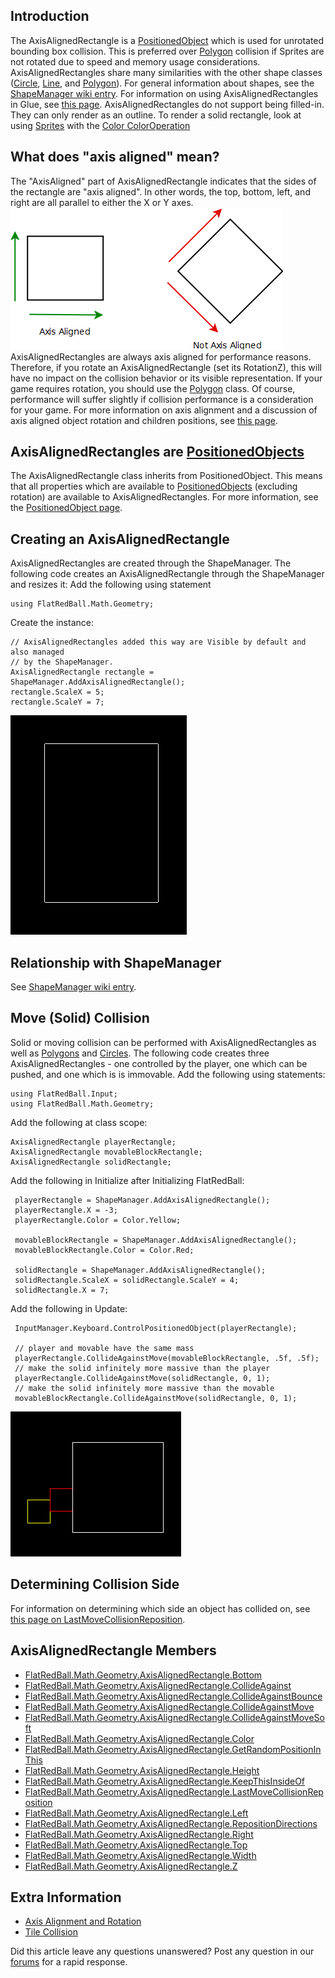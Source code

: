 ## Introduction

The AxisAlignedRectangle is a [PositionedObject](/frb/docs/index.php?title=FlatRedBall.PositionedObject.md "FlatRedBall.PositionedObject") which is used for unrotated bounding box collision. This is preferred over [Polygon](/frb/docs/index.php?title=FlatRedBall.Math.Geometry.Polygon.md "FlatRedBall.Math.Geometry.Polygon") collision if Sprites are not rotated due to speed and memory usage considerations. AxisAlignedRectangles share many similarities with the other shape classes ([Circle](/frb/docs/index.php?title=FlatRedBall.Math.Geometry.Circle.md "FlatRedBall.Math.Geometry.Circle"), [Line](/frb/docs/index.php?title=FlatRedBall.Math.Geometry.Line.md "FlatRedBall.Math.Geometry.Line"), and [Polygon](/frb/docs/index.php?title=FlatRedBall.Math.Geometry.Polygon.md "FlatRedBall.Math.Geometry.Polygon")). For general information about shapes, see the [ShapeManager wiki entry](/frb/docs/index.php?title=FlatRedBall.Math.Geometry.ShapeManager.md "FlatRedBall.Math.Geometry.ShapeManager"). For information on using AxisAlignedRectangles in Glue, see [this page](/frb/docs/index.php?title=Objects:AxisAlignedRectangle&action=edit&redlink=1.md "Objects:AxisAlignedRectangle (page does not exist)"). AxisAlignedRectangles do not support being filled-in. They can only render as an outline. To render a solid rectangle, look at using [Sprites](/frb/docs/index.php?title=FlatRedBall.Sprite.md "FlatRedBall.Sprite") with the [Color ColorOperation](/frb/docs/index.php?title=FlatRedBall.Graphics.ColorOperation.Color.md "FlatRedBall.Graphics.ColorOperation.Color")

## What does "axis aligned" mean?

The "AxisAligned" part of AxisAlignedRectangle indicates that the sides of the rectangle are "axis aligned". In other words, the top, bottom, left, and right are all parallel to either the X or Y axes. ![AxisAligned.png](/media/migrated_media-AxisAligned.png) AxisAlignedRectangles are always axis aligned for performance reasons. Therefore, if you rotate an AxisAlignedRectangle (set its RotationZ), this will have no impact on the collision behavior or its visible representation. If your game requires rotation, you should use the [Polygon](/frb/docs/index.php?title=FlatRedBall.Math.Geometry.Polygon.md "FlatRedBall.Math.Geometry.Polygon") class. Of course, performance will suffer slightly if collision performance is a consideration for your game. For more information on axis alignment and a discussion of axis aligned object rotation and children positions, see [this page](/frb/docs/index.php?title=FlatRedBall.Math.Geometry.AxisAlignedRectangle:Axis_Alignment_and_Rotation.md "FlatRedBall.Math.Geometry.AxisAlignedRectangle:Axis Alignment and Rotation").

## AxisAlignedRectangles are [PositionedObjects](/frb/docs/index.php?title=FlatRedBall.PositionedObject.md "FlatRedBall.PositionedObject")

The AxisAlignedRectangle class inherits from PositionedObject. This means that all properties which are available to [PositionedObjects](/frb/docs/index.php?title=FlatRedBall.PositionedObject.md "FlatRedBall.PositionedObject") (excluding rotation) are available to AxisAlignedRectangles. For more information, see the [PositionedObject page](/frb/docs/index.php?title=FlatRedBall.PositionedObject.md "FlatRedBall.PositionedObject").

## Creating an AxisAlignedRectangle

AxisAlignedRectangles are created through the ShapeManager. The following code creates an AxisAlignedRectangle through the ShapeManager and resizes it: Add the following using statement

    using FlatRedBall.Math.Geometry;

Create the instance:

    // AxisAlignedRectangles added this way are Visible by default and also managed
    // by the ShapeManager.
    AxisAlignedRectangle rectangle = ShapeManager.AddAxisAlignedRectangle();
    rectangle.ScaleX = 5;
    rectangle.ScaleY = 7;

![SimpleRectangle.png](/media/migrated_media-SimpleRectangle.png)

## Relationship with ShapeManager

See [ShapeManager wiki entry](/frb/docs/index.php?title=FlatRedBall.Math.Geometry.ShapeManager.md "FlatRedBall.Math.Geometry.ShapeManager").

## Move (Solid) Collision

Solid or moving collision can be performed with AxisAlignedRectangles as well as [Polygons](/frb/docs/index.php?title=FlatRedBall.Math.Geometry.Polygon.md "FlatRedBall.Math.Geometry.Polygon") and [Circles](/frb/docs/index.php?title=FlatRedBall.Math.Geometry.Circle.md "FlatRedBall.Math.Geometry.Circle"). The following code creates three AxisAlignedRectangles - one controlled by the player, one which can be pushed, and one which is is immovable. Add the following using statements:

    using FlatRedBall.Input;
    using FlatRedBall.Math.Geometry;

Add the following at class scope:

    AxisAlignedRectangle playerRectangle;
    AxisAlignedRectangle movableBlockRectangle;
    AxisAlignedRectangle solidRectangle;

Add the following in Initialize after Initializing FlatRedBall:

     playerRectangle = ShapeManager.AddAxisAlignedRectangle();
     playerRectangle.X = -3;
     playerRectangle.Color = Color.Yellow;

     movableBlockRectangle = ShapeManager.AddAxisAlignedRectangle();
     movableBlockRectangle.Color = Color.Red;

     solidRectangle = ShapeManager.AddAxisAlignedRectangle();
     solidRectangle.ScaleX = solidRectangle.ScaleY = 4;
     solidRectangle.X = 7;

Add the following in Update:

     InputManager.Keyboard.ControlPositionedObject(playerRectangle);

     // player and movable have the same mass
     playerRectangle.CollideAgainstMove(movableBlockRectangle, .5f, .5f);
     // make the solid infinitely more massive than the player
     playerRectangle.CollideAgainstMove(solidRectangle, 0, 1);
     // make the solid infinitely more massive than the movable
     movableBlockRectangle.CollideAgainstMove(solidRectangle, 0, 1);

![SolidCollision.png](/media/migrated_media-SolidCollision.png)

## Determining Collision Side

For information on determining which side an object has collided on, see [this page on LastMoveCollisionReposition](/frb/docs/index.php?title=FlatRedBall.Math.Geometry.AxisAlignedRectangle.LastMoveCollisionReposition.md "FlatRedBall.Math.Geometry.AxisAlignedRectangle.LastMoveCollisionReposition").

## AxisAlignedRectangle Members

-   [FlatRedBall.Math.Geometry.AxisAlignedRectangle.Bottom](/frb/docs/index.php?title=FlatRedBall.Math.Geometry.AxisAlignedRectangle.Left.md "FlatRedBall.Math.Geometry.AxisAlignedRectangle.Left")
-   [FlatRedBall.Math.Geometry.AxisAlignedRectangle.CollideAgainst](/frb/docs/index.php?title=FlatRedBall.Math.Geometry.Circle.md.CollideAgainst "FlatRedBall.Math.Geometry.Circle.CollideAgainst")
-   [FlatRedBall.Math.Geometry.AxisAlignedRectangle.CollideAgainstBounce](/frb/docs/index.php?title=FlatRedBall.Math.Geometry.Circle.md.CollideAgainstBounce "FlatRedBall.Math.Geometry.Circle.CollideAgainstBounce")
-   [FlatRedBall.Math.Geometry.AxisAlignedRectangle.CollideAgainstMove](/frb/docs/index.php?title=FlatRedBall.Math.Geometry.Polygon.md.CollideAgainstMove "FlatRedBall.Math.Geometry.Polygon.CollideAgainstMove")
-   [FlatRedBall.Math.Geometry.AxisAlignedRectangle.CollideAgainstMoveSoft](/frb/docs/index.php?title=FlatRedBall.Math.Geometry.AxisAlignedRectangle.CollideAgainstMoveSoft.md "FlatRedBall.Math.Geometry.AxisAlignedRectangle.CollideAgainstMoveSoft")
-   [FlatRedBall.Math.Geometry.AxisAlignedRectangle.Color](/frb/docs/index.php?title=FlatRedBall.Math.Geometry.AxisAlignedRectangle.Color.md "FlatRedBall.Math.Geometry.AxisAlignedRectangle.Color")
-   [FlatRedBall.Math.Geometry.AxisAlignedRectangle.GetRandomPositionInThis](/frb/docs/index.php?title=FlatRedBall.Math.Geometry.AxisAlignedRectangle.GetRandomPositionInThis.md "FlatRedBall.Math.Geometry.AxisAlignedRectangle.GetRandomPositionInThis")
-   [FlatRedBall.Math.Geometry.AxisAlignedRectangle.Height](/frb/docs/index.php?title=FlatRedBall.Math.Geometry.AxisAlignedRectangle.Height&action=edit&redlink=1.md "FlatRedBall.Math.Geometry.AxisAlignedRectangle.Height (page does not exist)")
-   [FlatRedBall.Math.Geometry.AxisAlignedRectangle.KeepThisInsideOf](/frb/docs/index.php?title=FlatRedBall.Math.Geometry.AxisAlignedRectangle.KeepThisInsideOf.md "FlatRedBall.Math.Geometry.AxisAlignedRectangle.KeepThisInsideOf")
-   [FlatRedBall.Math.Geometry.AxisAlignedRectangle.LastMoveCollisionReposition](/frb/docs/index.php?title=FlatRedBall.Math.Geometry.AxisAlignedRectangle.LastMoveCollisionReposition.md "FlatRedBall.Math.Geometry.AxisAlignedRectangle.LastMoveCollisionReposition")
-   [FlatRedBall.Math.Geometry.AxisAlignedRectangle.Left](/frb/docs/index.php?title=FlatRedBall.Math.Geometry.AxisAlignedRectangle.Left.md "FlatRedBall.Math.Geometry.AxisAlignedRectangle.Left")
-   [FlatRedBall.Math.Geometry.AxisAlignedRectangle.RepositionDirections](/frb/docs/index.php?title=FlatRedBall.Math.Geometry.AxisAlignedRectangle.RepositionDirections.md "FlatRedBall.Math.Geometry.AxisAlignedRectangle.RepositionDirections")
-   [FlatRedBall.Math.Geometry.AxisAlignedRectangle.Right](/frb/docs/index.php?title=FlatRedBall.Math.Geometry.AxisAlignedRectangle.Left.md "FlatRedBall.Math.Geometry.AxisAlignedRectangle.Left")
-   [FlatRedBall.Math.Geometry.AxisAlignedRectangle.Top](/frb/docs/index.php?title=FlatRedBall.Math.Geometry.AxisAlignedRectangle.Left.md "FlatRedBall.Math.Geometry.AxisAlignedRectangle.Left")
-   [FlatRedBall.Math.Geometry.AxisAlignedRectangle.Width](/frb/docs/index.php?title=FlatRedBall.Math.Geometry.AxisAlignedRectangle.Width&action=edit&redlink=1.md "FlatRedBall.Math.Geometry.AxisAlignedRectangle.Width (page does not exist)")
-   [FlatRedBall.Math.Geometry.AxisAlignedRectangle.Z](/frb/docs/index.php?title=FlatRedBall.Math.Geometry.AxisAlignedRectangle.Z.md "FlatRedBall.Math.Geometry.AxisAlignedRectangle.Z")

## Extra Information

-   [Axis Alignment and Rotation](/frb/docs/index.php?title=FlatRedBall.Math.Geometry.AxisAlignedRectangle:Axis_Alignment_and_Rotation.md "FlatRedBall.Math.Geometry.AxisAlignedRectangle:Axis Alignment and Rotation")
-   [Tile Collision](/frb/docs/index.php?title=Tile_Collision.md "Tile Collision")

Did this article leave any questions unanswered? Post any question in our [forums](/frb/forum/.md) for a rapid response.
